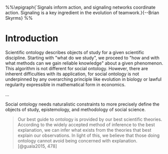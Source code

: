 %%\epigraph{`Signals inform action, and signaling networks coordinate action. Signaling is a key ingredient in the evolution of teamwork.}{--Brian Skyrms}
%%

# Introduction
Scientific ontology describes objects of study for a given scientific discipline. Starting with "what do we study", we proceed to "how and with what methods can we gain reliable knowledge" about a given phenomenon. This algorithm is not different for social ontology. However, there are inherent difficulties with its application, for social ontology is not underpinned by any overarching principle like evolution in biology or lawful regularity expressible in mathematical form in economics.

…

Social ontology needs naturalistic constraints to more precisely define the objects of study, epistemology, and methodology of social science.

> Our best guide to ontology is provided by our best scientific theories. According to the widely accepted method of inference to the best explanation, we can infer what exists from the theories that best explain our observations. In light of this, we believe that those doing ontology cannot avoid being concerned with explanation. [@guala2015, 478]